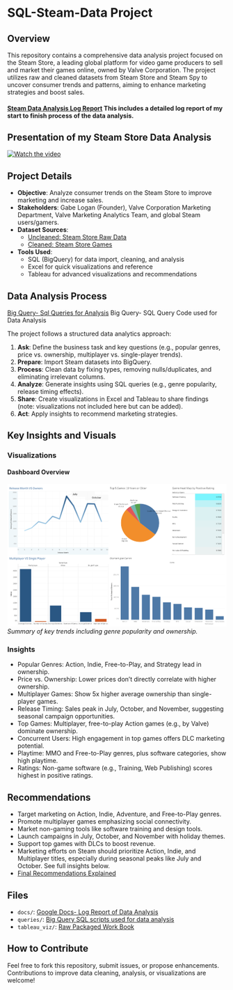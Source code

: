 # SQL-Steam-Data Project

## Overview
This repository contains a comprehensive data analysis project focused on the Steam Store, a leading global platform for video game producers to sell and market their games online, owned by Valve Corporation. The project utilizes raw and cleaned datasets from Steam Store and Steam Spy to uncover consumer trends and patterns, aiming to enhance marketing strategies and boost sales.

#### [Steam Data Analysis Log Report](docs/Steam%20Store%20Log%20Report_%2007_21_2025.pdf) This includes a detailed log report of my start to finish process of the data analysis.
## Presentation of my Steam Store Data Analysis
[![Watch the video](https://img.youtube.com/vi/d0VJXCp7rcg/maxresdefault.jpg)](https://youtu.be/d0VJXCp7rcg)

## Project Details
- **Objective**: Analyze consumer trends on the Steam Store to improve marketing and increase sales.
- **Stakeholders**: Gabe Logan (Founder), Valve Corporation Marketing Department, Valve Marketing Analytics Team, and global Steam users/gamers.
- **Dataset Sources**:
  - [Uncleaned: Steam Store Raw Data](https://www.kaggle.com/datasets/nikdavis/steam-store-raw)
  - [Cleaned: Steam Store Games](https://www.kaggle.com/datasets/nikdavis/steam-store-games)
- **Tools Used**:
  - SQL (BigQuery) for data import, cleaning, and analysis
  - Excel for quick visualizations and reference
  - Tableau for advanced visualizations and recommendations

## Data Analysis Process
[Big Query- Sql Queries for Analysis](queries/Steam_Store_Data_Analysis_Query.sql) Big Query- SQL Query Code used for Data Analysis

The project follows a structured data analytics approach:
1. **Ask**: Define the business task and key questions (e.g., popular genres, price vs. ownership, multiplayer vs. single-player trends).
2. **Prepare**: Import Steam datasets into BigQuery.
3. **Process**: Clean data by fixing types, removing nulls/duplicates, and eliminating irrelevant columns.
4. **Analyze**: Generate insights using SQL queries (e.g., genre popularity, release timing effects).
5. **Share**: Create visualizations in Excel and Tableau to share findings (note: visualizations not included here but can be added).
6. **Act**: Apply insights to recommend marketing strategies.

## Key Insights and Visuals
### Visualizations
#### Dashboard Overview
![Steam Dashboard](tableau_viz/Steam-Store-Dash-Board.png)
*Summary of key trends including genre popularity and ownership.*

### Insights
- Popular Genres: Action, Indie, Free-to-Play, and Strategy lead in ownership.
- Price vs. Ownership: Lower prices don’t directly correlate with higher ownership.
- Multiplayer Games: Show 5x higher average ownership than single-player games.
- Release Timing: Sales peak in July, October, and November, suggesting seasonal campaign opportunities.
- Top Games: Multiplayer, free-to-play Action games (e.g., by Valve) dominate ownership.
- Concurrent Users: High engagement in top games offers DLC marketing potential.
- Playtime: MMO and Free-to-Play genres, plus software categories, show high playtime.
- Ratings: Non-game software (e.g., Training, Web Publishing) scores highest in positive ratings.

## Recommendations
- Target marketing on Action, Indie, Adventure, and Free-to-Play genres.
- Promote multiplayer games emphasizing social connectivity.
- Market non-gaming tools like software training and design tools.
- Launch campaigns in July, October, and November with holiday themes.
- Support top games with DLCs to boost revenue.
- Marketing efforts on Steam should prioritize Action, Indie, and Multiplayer titles, especially during seasonal peaks like July and October. See full insights below.
- [Final Recommendations Explained](docs/Steam_Data_Analysis_Final_Thoughts.pdf)



## Files
- `docs/`: [Google Docs- Log Report of Data Analysis](docs/Steam%20Store%20Log%20Report_%2007_21_2025.pdf)
- `queries/`: [Big Query SQL scripts used for data analysis](queries/Steam_Store_Data_Analysis_Query.sql)
- `tableau_viz/`: [Raw Packaged Work Book](tableau_viz/Steam%20Store%20DashBoard.twbx)

## How to Contribute
Feel free to fork this repository, submit issues, or propose enhancements. Contributions to improve data cleaning, analysis, or visualizations are welcome!
